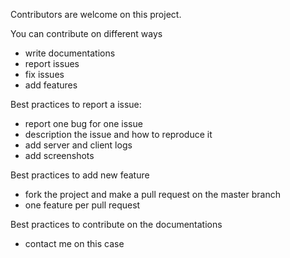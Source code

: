 Contributors are welcome on this project.

You can contribute on different ways
 - write documentations
 - report issues
 - fix issues
 - add features
 
Best practices to report a issue:
 - report one bug for one issue
 - description the issue and how to reproduce it
 - add server and client logs
 - add screenshots
 
Best practices to add new feature
 - fork the project and make a pull request on the master branch
 - one feature per pull request

Best practices to contribute on the documentations
 - contact me on this case